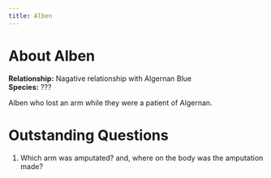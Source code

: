 ```yaml
---
title: Alben
---
```


# About Alben

**Relationship:** Nagative relationship with Algernan Blue<br />
**Species:** ???

Alben who lost an arm while they were a patient of Algernan.




# Outstanding Questions

1. Which arm was amputated? and, where on the body was the amputation made?
